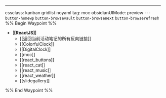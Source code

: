 ---
cssclass: kanban gridlist noyaml
tag: moc
obsidianUIMode: preview
--- `button-homewp`  `button-browsevault`  `button-browsenext` `button-browserefresh` 
%% Begin Waypoint %%
- **[[ReactJS]]**
	- [[返回当前活动笔记的所有反向链接]]
	- [[ColorfulClock]]
	- [[DigitalClock]]
	- [[moc]]
	- [[react_buttons]]
	- [[react_cat]]
	- [[react_music]]
	- [[react_weather]]
	- [[slidegallery]]

%% End Waypoint %%